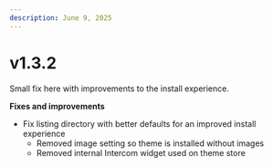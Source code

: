 ```yaml
---
description: June 9, 2025
---
```


# v1.3.2

Small fix here with improvements to the install experience.



**Fixes and improvements**

* Fix listing directory with better defaults for an improved install experience
  * Removed image setting so theme is installed without images
  * Removed internal Intercom widget used on theme store
